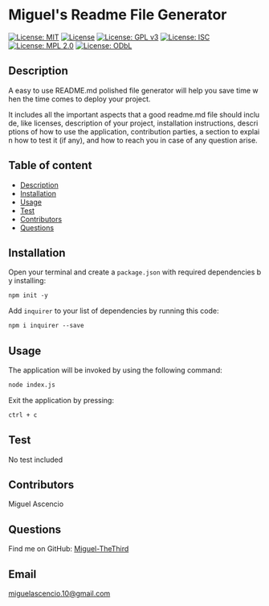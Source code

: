 # Miguel's Readme File Generator

[![License: MIT](https://img.shields.io/badge/License-MIT-yellow.svg)](https://opensource.org/licenses/MIT) [![License](https://img.shields.io/badge/License-Apache%202.0-blue.svg)](https://opensource.org/licenses/Apache-2.0) [![License: GPL v3](https://img.shields.io/badge/License-GPLv3-blue.svg)](https://www.gnu.org/licenses/gpl-3.0) [![License: ISC](https://img.shields.io/badge/License-ISC-blue.svg)](https://opensource.org/licenses/ISC) [![License: MPL 2.0](https://img.shields.io/badge/License-MPL%202.0-brightgreen.svg)](https://opensource.org/licenses/MPL-2.0) [![License: ODbL](https://img.shields.io/badge/License-ODbL-brightgreen.svg)](https://opendatacommons.org/licenses/odbl/)  

## Description
A easy to use README.md polished file generator will help you save time when the time comes to deploy your project.

It includes all the important aspects that a good readme.md file should include, like licenses, description of your project, installation instructions, descriptions of how to use the application, contribution parties, a section to explain how to test it (if any), and how to reach you in case of any question arise.

## Table of content
- [Description](#Description)
- [Installation](#Installation)
- [Usage](#Usage)
- [Test](#Test)
- [Contributors](#Contributors)
- [Questions](#Questions)
 

## Installation
Open your terminal and create a `package.json` with required dependencies by installing:

```bash
npm init -y
```

Add `inquirer` to your list of dependencies by running this code:

```bash
npm i inquirer --save
```
 

## Usage
The application will be invoked by using the following command:

```bash
node index.js
```

Exit the application by pressing:

```bash
ctrl + c
``` 

## Test
No test included 

## Contributors
Miguel Ascencio 

## Questions
Find me on GitHub: [Miguel-TheThird](https://github.com/Miguel-TheThird) 

## Email
[miguelascencio.10@gmail.com](mailto:miguelascencio.10@gmail.com)